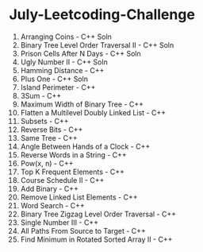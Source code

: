 # July-Leetcoding-Challenge

1. Arranging Coins - C++ Soln
2. Binary Tree Level Order Traversal II - C++ Soln
3. Prison Cells After N Days - C++ Soln
4. Ugly Number II - C++ Soln
5. Hamming Distance - C++
6. Plus One - C++ Soln
7. Island Perimeter - C++
8. 3Sum - C++
9. Maximum Width of Binary Tree - C++
10. Flatten a Multilevel Doubly Linked List - C++
11. Subsets - C++
12. Reverse Bits - C++
13. Same Tree - C++
14. Angle Between Hands of a Clock - C++
15. Reverse Words in a String - C++
16. Pow(x, n) - C++
17. Top K Frequent Elements - C++
18. Course Schedule II - C++
19. Add Binary - C++
20. Remove Linked List Elements - C++
21. Word Search - C++
22. Binary Tree Zigzag Level Order Traversal - C++
23. Single Number III - C++
24. All Paths From Source to Target - C++
25. Find Minimum in Rotated Sorted Array II - C++

